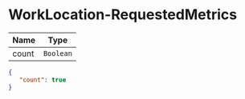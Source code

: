 # WorkLocation-RequestedMetrics

Name        |Type      
------------|----------
count | `Boolean` 

```json
{
   "count": true 
}
```

